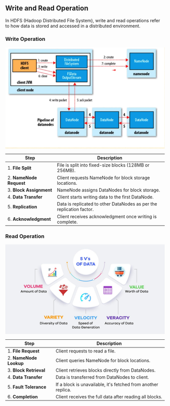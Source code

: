 ## Write and Read Operation
In HDFS (Hadoop Distributed File System), write and read operations refer to how data is stored and accessed in a distributed environment.

### Write Operation
![alt text](Images/Write%20Op.png)

| Step                    | Description                                                   |
|-------------------------|---------------------------------------------------------------|
| 1. **File Split**        | File is split into fixed-size blocks (128MB or 256MB).        |
| 2. **NameNode Request**  | Client requests NameNode for block storage locations.         |
| 3. **Block Assignment**  | NameNode assigns DataNodes for block storage.                |
| 4. **Data Transfer**     | Client starts writing data to the first DataNode.             |
| 5. **Replication**       | Data is replicated to other DataNodes as per the replication factor. |
| 6. **Acknowledgment**    | Client receives acknowledgment once writing is complete.     |

### Read Operation
![alt text](image.png)

| Step                    | Description                                                   |
|-------------------------|---------------------------------------------------------------|
| 1. **File Request**      | Client requests to read a file.                               |
| 2. **NameNode Lookup**   | Client queries NameNode for block locations.                 |
| 3. **Block Retrieval**   | Client retrieves blocks directly from DataNodes.             |
| 4. **Data Transfer**     | Data is transferred from DataNodes to client.                |
| 5. **Fault Tolerance**   | If a block is unavailable, it's fetched from another replica. |
| 6. **Completion**        | Client receives the full data after reading all blocks.      |

